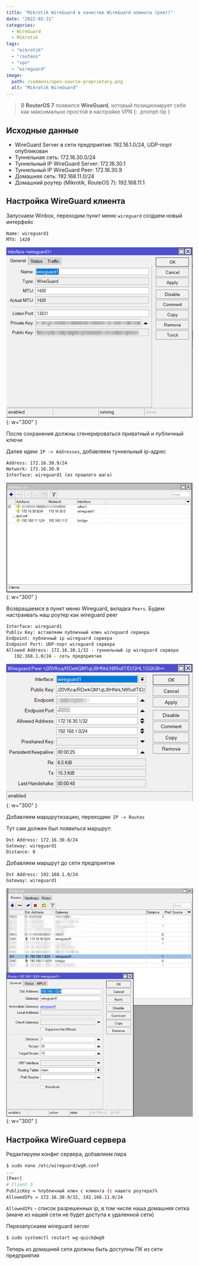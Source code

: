 ```yaml
---
title: "Mikrotik WireGuard в качестве WireGuard клиента (peer)"
date: "2022-01-31"
categories: 
  - WireGuard
  - Mikrotik
tags: 
  - "mikrotik"
  - "routeos"
  - "vpn"
  - "wireguard"
image:
  path: /commons/open-source-proprietary.png
  alt: "Mikrotik WireGuard"
---
```


> В **RouterOS 7** появился **WireGuard**, который позиционирует себя как максимально простой в настройке VPN
{: .prompt-tip }

## Исходные данные

- WireGuard Server в сети предприятия: 192.16.1.0/24, UDP-порт опубликован
- Туннельная сеть: 172.16.30.0/24
- Туннельный IP WireGuard Server: 172.16.30.1
- Туннельный IP WireGuard Peer: 172.16.30.9
- Домашняя сеть: 192.168.11.0/24
- Домашний роутер (Mikrotik, RouteOS 7): 192.168.11.1

## Настройка WireGuard клиента

Запускаем Winbox, переходим пункт меню `wireguard` создаем новый интерфейс

```
Name: wireguard1
MTU: 1420
```

![](/assets/img/posts/2022/01/31/wg_int.png){: w="300" }

После сохранения должны сгенерироваться приватный и публичный ключи

Далее идем: `IP -> Addresses`, добавляем туннельный ip-адрес

```
Address: 172.16.30.9/24
Network: 172.16.30.0
Interface: wireguard1 (из прошлого шага)
```

![](/assets/img/posts/2022/01/31/wg_addr.png){: w="300" }

Возвращаемся в пункт меню Wireguard, вкладка `Peers`. Будем настраивать наш роутер как wireguard peer

```
Interface: wireguard1
Publiv Key: вставляем публичный ключ wireguard сервера
Endpoint: публичный ip wireguard сервера
Endpoint Port: UDP-порт wireguard сервера
Allowed Address: 172.16.30.1/32 - туннельный ip wireguard сервера
   192.168.1.0/24 - сеть предприятия
```

![](/assets/img/posts/2022/01/31/wg_peer.png){: w="300" }

Добавляем маршрутизацию, переходим: `IP -> Routes`

Тут сам должен был появиться маршрут:

```
Dst Address: 172.16.30.0/24
Gateway: wireguard1
Distance: 0
```

Добавляем маршрут до сети предприятия

```
Dst Address: 192.168.1.0/24
Gateway: wireguard1
```

![](/assets/img/posts/2022/01/31/wg_routes.png){: w="300" }

## Настройка WireGuard сервера

Редактируем конфиг сервера, добавляем пира

```sh
$ sudo nano /etc/wireguard/wg0.conf
...
[Peer]
# Client 3
PublicKey = %публичный ключ с клиента (с нашего роутера)%
AllowedIPs = 172.16.30.9/32, 192.168.11.0/24
```

`AllowedIPs` - список разрешенных ip, в том числе наша домашняя сетка (иначе из нашей сети не будет доступа к удаленной сети)

Перезапускаем wireguard server

```sh
$ sudo systemctl restart wg-quick@wg0
```

Теперь из домашней сети должны быть доступны ПК из сети предприятия
